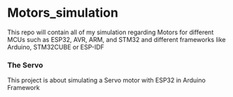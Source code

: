# Motors_simulation
This repo will contain all of my simulation regarding Motors for different MCUs such as ESP32, AVR, ARM, and STM32 and different frameworks like Arduino, STM32CUBE or ESP-IDF
### The Servo
This project is about simulating a Servo motor with ESP32 in Arduino Framework

